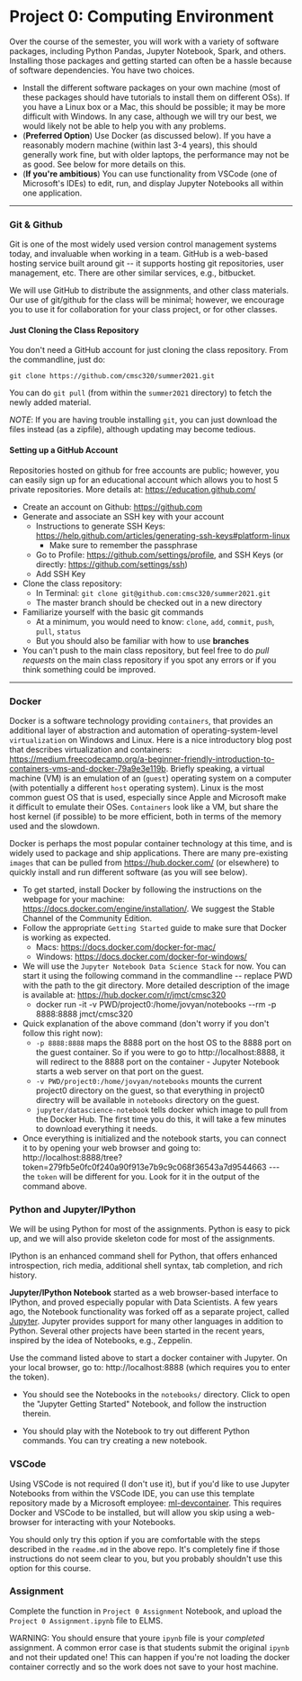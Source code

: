 # Project 0: Computing Environment

Over the course of the semester, you will work with a variety of software packages, including Python Pandas, Jupyter Notebook, Spark, and others. Installing those packages and getting started can often be a hassle because of software dependencies. You have two choices.

* Install the different software packages on your own machine (most of these packages should have tutorials to install them on different OSs). If you have a Linux box or a Mac, this should be possible; it may be more difficult with Windows. In any case, although we will try our best, we would likely not be able to help you with any problems.
* (**Preferred Option**) Use Docker (as discussed below). If you have a reasonably modern machine (within last 3-4 years), this should generally work fine, but with older laptops, the performance may not be as good. See below for more details on this.
* (**If you're ambitious**) You can use functionality from VSCode (one of Microsoft's IDEs) to edit, run, and display Jupyter Notebooks all within one application.

---

### Git & Github

Git is one of the most widely used version control management systems today, and invaluable when working in a team. GitHub is a web-based hosting service built around git --
it supports hosting git repositories, user management, etc. There are other similar services, e.g., bitbucket.

We will use GitHub to distribute the assignments, and other class materials. Our use of git/github for the class will be minimal; however, we encourage you to use it for
collaboration for your class project, or for other classes. 

#### Just Cloning the Class Repository
You don't need a GitHub account for just cloning the class repository. From the commandline, just do:

`git clone https://github.com/cmsc320/summer2021.git`

You can do `git pull` (from within the `summer2021` directory) to fetch the newly added material. 

*NOTE*: If you are having trouble installing `git`, you can just download the files instead (as a zipfile), although updating may become tedious. 

#### Setting up a GitHub Account 
Repositories hosted on github for free accounts are public; however, you can easily sign up for an educational account which allows you to host 5 private repositories. More details at: https://education.github.com/

- Create an account on Github: https://github.com
- Generate and associate an SSH key with your account
    - Instructions to generate SSH Keys: https://help.github.com/articles/generating-ssh-keys#platform-linux
        - Make sure to remember the passphrase
    - Go to Profile: https://github.com/settings/profile, and SSH Keys (or directly: https://github.com/settings/ssh)
    - Add SSH Key
- Clone the class repository:
    - In Terminal: `git clone git@github.com:cmsc320/summer2021.git`
    - The master branch should be checked out in a new directory 
- Familiarize yourself with the basic git commands
    - At a minimum, you would need to know: `clone`, `add`, `commit`, `push`, `pull`, `status`
    - But you should also be familiar with how to use **branches**
- You can't push to the main class repository, but feel free to do *pull requests* on the main class repository if you spot any errors or if you think something could be improved.


--- 

### Docker

Docker is a software technology providing `containers`, that provides an additional layer of abstraction and automation of operating-system-level `virtualization` on Windows and Linux. Here is a nice introductory blog post that describes virtualization and containers: https://medium.freecodecamp.org/a-beginner-friendly-introduction-to-containers-vms-and-docker-79a9e3e119b. Briefly speaking, a virtual machine (VM) is an emulation of an (`guest`) operating system on a computer (with potentially a different `host` operating system). Linux is the most common guest OS that is used, especially since Apple and Microsoft make it difficult to emulate their OSes. `Containers` look like a VM, but share the host kernel (if possible) to be more efficient, both in terms of the memory used and the slowdown.

Docker is perhaps the most popular container technology at this time, and is widely used to package and ship applications. There are many pre-existing `images` that can be pulled from https://hub.docker.com/ (or elsewhere) to quickly install and run different software (as you will see below).

- To get started, install Docker by following the instructions on the webpage for your machine: https://docs.docker.com/engine/installation/. We suggest the Stable Channel of the Community Edition.
- Follow the appropriate `Getting Started` guide to make sure that Docker is working as expected.
	- Macs: https://docs.docker.com/docker-for-mac/
	- Windows: https://docs.docker.com/docker-for-windows/
- We will use the `Jupyter Notebook Data Science Stack` for now. You can start it using the following command in the commandline -- replace PWD with the path to the git directory. More detailed description of the image is available at: https://hub.docker.com/r/jmct/cmsc320
	- docker run -it -v PWD/project0:/home/jovyan/notebooks  --rm -p 8888:8888 jmct/cmsc320
- Quick explanation of the above command (don't worry if you don't follow this right now):
	- `-p 8888:8888` maps the 8888 port on the host OS to the 8888 port on the guest container. So if you were to go to http://localhost:8888, it will redirect to the 8888 port on the container - Jupyter Notebook starts a web server on that port on the guest.
	- `-v PWD/project0:/home/jovyan/notebooks` mounts the current project0 directory on the guest, so that everything in project0 directry will be available in `notebooks` directory on the guest.
	- `jupyter/datascience-notebook` tells docker which image to pull from the Docker Hub. The first time you do this, it will take a few minutes to download everything it needs.
- Once everything is initialized and the notebook starts, you can connect it to by opening your web browser and going to: http://localhost:8888/tree?token=279fb5e0fc0f240a90f913e7b9c9c068f36543a7d9544663  --- the `token` will be different for you. Look for it in the output of the command above.


### Python and Jupyter/IPython

We will be using Python for most of the assignments. Python is easy to pick up, and we will also provide skeleton code for most of the assignments. 

IPython is an enhanced command shell for Python, that offers enhanced introspection, rich media, additional shell syntax, tab completion, and rich history. 

**Jupyter/IPython Notebook** started as a web browser-based interface to IPython, and proved especially popular with Data Scientists. A few years ago, the Notebook functionality was forked off as a separate project, called [Jupyter](http://jupyter.org/). Jupyter provides support for many other languages in addition to Python. Several other projects have been started in the recent years, inspired by the idea of Notebooks, e.g., Zeppelin.

Use the command listed above to start a docker container with Jupyter. On your local browser, go to: http://localhost:8888 (which requires you to enter the token). 

* You should see the Notebooks in the `notebooks/` directory. Click to open the "Jupyter Getting Started" Notebook, and follow the instruction therein.

* You should play with the Notebook to try out different Python commands. You can try creating a new notebook.

### VSCode

Using VSCode is not required (I don't use it), but if you'd like to use Jupyter Notebooks from within the VSCode IDE, you can use this template repository made by a Microsoft employee: [ml-devcontainer](https://github.com/jlorich/ml-devcontainer). This requires Docker and VSCode to be installed, but will allow you skip using a web-browser for interacting with your Notebooks.

You should only try this option if you are comfortable with the steps described in the `readme.md` in the above repo. It's completely fine if those instructions do not seem clear to you, but you probably shouldn't use this option for this course.

### Assignment 

Complete the function in `Project 0 Assignment` Notebook, and upload the `Project 0 Assignment.ipynb` file to ELMS.

WARNING: You should ensure that youre `ipynb` file is your _completed_ assignment. A common error case is that students submit the original `ipynb` and not their updated one! This can happen if you're not loading the docker container correctly and so the work does not save to your host machine.
